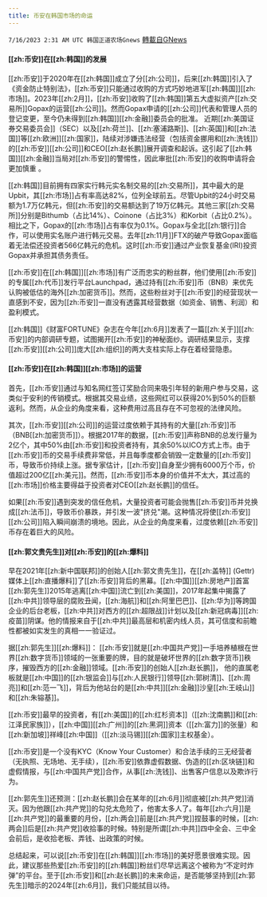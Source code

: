 ```yaml
---
title: 币安在韩国市场的命运
---
```

`7/16/2023 2:31 AM UTC 韩国正道农场Gnews` [轉載自GNews](https://gnews.org/articles/1463667)

  

#### [[zh:币安]]在[[zh:韩国]]的发展

  

 [[zh:币安]]于2020年在[[zh:韩国]]成立了分[[zh:公司]]，后来[[zh:韩国]]引入了《资金防止特别法》，[[zh:币安]]只能通过收购的方式巧妙地进军[[zh:韩国]][[zh:市场]]。2023年[[zh:2月]]，[[zh:币安]]收购了[[zh:韩国]]第五大虚拟资产[[zh:交易所]]Gopax的运营[[zh:公司]]。然而Gopax申请的[[zh:公司]]代表和管理人员的登记变更，至今仍未得到[[zh:韩国]][[zh:金融]]委员会的批准。  近期[[zh:美国证券交易委员会]]（SEC）以及[[zh:荷兰]]、[[zh:塞浦路斯]]、[[zh:英国]]和[[zh:法国]]等[[zh:欧洲]][[zh:国家]]，陆续对涉嫌违法经营（包括资金挪用和[[zh:洗钱]]）的[[zh:币安]][[zh:公司]]和CEO[[zh:赵长鹏]]展开调查和起诉。这引起了[[zh:韩国]][[zh:金融]]当局对[[zh:币安]]的警惕性，因此审批[[zh:币安]]的收购申请将会更加慎重 。

  

[[zh:韩国]]目前拥有四家实行韩元实名制交易的[[zh:交易所]]，其中最大的是Upbit，其[[zh:市场]]占有率高达82%，位列全球前五。尽管Upbit的24小时交易额为1.7万亿韩元，但[[zh:币安]]的交易额达到了19万亿韩元。其他三家[[zh:交易所]]分别是Bithumb（占比14%）、Coinone（占比3%）和Korbit（占比0.2%）。相比之下，Gopax的[[zh:市场]]占有率仅为0.1%。Gopax与全北[[zh:银行]]合作，可以使用实名账户进行韩元交易。去年[[zh:11月]]FTX的破产导致Gopax面临着无法偿还投资者566亿韩元的危机。这时[[zh:币安]]通过产业恢复基金(IRI)投资Gopax并承担其债务责任。

  

[[zh:币安]]在[[zh:韩国]][[zh:市场]]有广泛而忠实的粉丝群，他们使用[[zh:币安]]的专属[[zh:代币]]发行平台Launchpad，通过持有[[zh:币安]]币（BNB）来优先认购被低估的海外[[zh:加密货币]]。然而，这些粉丝对于[[zh:币安]]的经营现状一直感到不安，因为[[zh:币安]]一直没有透露其经营数据（如资金、销售、利润）和盈利模式。

[[zh:韩国]]《财富FORTUNE》杂志在今年[[zh:6月]]发表了一篇[[zh:关于]][[zh:币安]]的内部调研专题，试图揭开[[zh:币安]]的神秘面纱。调研结果显示，支撑[[zh:币安]][[zh:公司]]庞大[[zh:组织]]的两大支柱实际上存在着经营隐患。

  


#### [[zh:币安]]在[[zh:韩国]][[zh:市场]]的运营

首先，[[zh:币安]]通过与知名网红签订奖励合同来吸引年轻的新用户参与交易，这类似于安利的传销模式。根据其交易业绩，这些网红可以获得20%到50%的巨额返利。然而，从企业的角度来看，这种费用过高且存在不可忽视的法律风险。

其次，[[zh:币安]][[zh:公司]]的运营过度依赖于其持有的大量[[zh:币安]]币（BNB[[zh:加密货币]]）。根据2017年的数据，[[zh:币安]]声称BNB的总发行量为2亿个，其中50%由[[zh:币安]]和投资者持有，其余50%以ICO方式上市。由于[[zh:币安]]币的交易手续费非常低，并且每季度都会销毁一定数量的[[zh:币安]]币，导致币价持续上涨。据专家估计，[[zh:币安]]自身至少拥有6000万个币，价值超过200亿[[zh:美元]]。然而，[[zh:币安]]币本身的价值并不太大，其过高的[[zh:市场]]价格主要得益于投资者对CEO[[zh:赵长鹏]]的信任。

如果[[zh:币安]]遇到突发的信任危机，大量投资者可能会抛售[[zh:币安]]币并兑换成[[zh:法币]]，导致币价暴跌，并引发一波"挤兑"潮。这种情况将使[[zh:币安]][[zh:公司]]陷入瞬间崩溃的境地。因此，从企业的角度来看，过度依赖[[zh:币安]]币存在着巨大的风险。

  


#### [[zh:郭文贵先生]]对[[zh:币安]]的[[zh:爆料]]

  

早在2021年[[zh:新中国联邦]]的创始人[[zh:郭文贵先生]]，在[[zh:盖特]] (Gettr)媒体上[[zh:直播爆料]]了[[zh:币安]]背后的黑幕。[[zh:中国]][[zh:房地产]]首富[[zh:郭先生]]2015年逃离[[zh:中国]]流亡到[[zh:美国]]，2017年起集中揭露了[[zh:中共]]领导层的腐败丑闻，[[zh:海航]]和[[zh:阿里巴巴]]、[[zh:华为]]等跨国企业的后台老板，[[zh:中共]]对西方的[[zh:超限战]]计划以及[[zh:新冠病毒]][[zh:疫苗]]阴谋。他的情报来自于[[zh:中共]]最高层和机密内线人员，其可信度和前瞻性都被如实发生的真相一一验证过。

据[[zh:郭先生]][[zh:爆料]]： [[zh:币安]]就是[[zh:中国共产党]]一手培养植根在世界[[zh:数字货币]]领域的一张重要的牌，目的就是破坏世界的[[zh:数字货币]]秩序，摧毁西方的[[zh:金融]]领域。[[zh:币安]]的创始人[[zh:赵长鹏]]， 他的直属老板就是[[zh:中国]]的[[zh:银监会]]与[[zh:人民银行]]领导[[zh:郭树清]]、[[zh:周亮]]和[[zh:范一飞]]，背后为他站台的是[[zh:中共]][[zh:金融]]沙皇[[zh:王岐山]]和[[zh:朱镕基]]。

[[zh:币安]]最早的投资者，有[[zh:美国]]的[[zh:红杉资本]]（[[zh:沈南鹏]]和[[zh:江泽民家族]]），[[zh:中国]][[zh:广州]]的[[zh:黑洞]]资本（[[zh:富力]]的张量）和[[zh:新加坡]]祥峰[[zh:中国]]（[[zh:淡马锡]][[zh:国家]]主权基金）。

[[zh:币安]]是一个没有KYC（Know Your Customer）和合法手续的三无经营者（无执照、无场地、无手续），[[zh:币安]]依靠虚假数据、伪造的[[zh:区块链]]和虚假情报，与[[zh:中国共产党]]合作，从事[[zh:洗钱]]、出售客户信息以及欺诈行为。

[[zh:郭先生]]还预测：[[zh:赵长鹏]]会在某年的[[zh:6月]]彻底被[[zh:共产党]]消灭。因为他跟[[zh:共产党]]的勾兑太危险了，他害太多人了。每年[[zh:六月]]是[[zh:共产党]]的最重要的月份，[[zh:两会]]前是[[zh:共产党]]捏鼓事的时候，[[zh:两会]]后是[[zh:共产党]]收拾事的时候。特别是所谓[[zh:中共]]四中全会、三中全会前后，是收拾老板、弄钱、出政策的时候。

总结起来，可以说[[zh:币安]]在[[zh:韩国]][[zh:市场]]的美好愿景很难实现。因此，建议那些热爱[[zh:币安]]的[[zh:韩国]]粉丝们尽早远离这个被称为“不定时炸弹”的平台。至于[[zh:币安]]和[[zh:赵长鹏]]的未来命运，是否能够坚持到[[zh:郭先生]]暗示的2024年[[zh:6月]]，我们只能拭目以待。
